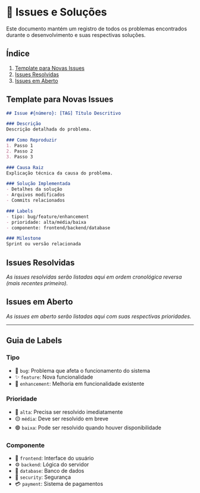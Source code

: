 # 🐛 Issues e Soluções

Este documento mantém um registro de todos os problemas encontrados durante o desenvolvimento e suas respectivas soluções.

## Índice
1. [Template para Novas Issues](#template-para-novas-issues)
2. [Issues Resolvidas](#issues-resolvidas)
3. [Issues em Aberto](#issues-em-aberto)

## Template para Novas Issues

```markdown
## Issue #{número}: [TAG] Título Descritivo

### Descrição
Descrição detalhada do problema.

### Como Reproduzir
1. Passo 1
2. Passo 2
3. Passo 3

### Causa Raiz
Explicação técnica da causa do problema.

### Solução Implementada
- Detalhes da solução
- Arquivos modificados
- Commits relacionados

### Labels
- tipo: bug/feature/enhancement
- prioridade: alta/média/baixa
- componente: frontend/backend/database

### Milestone
Sprint ou versão relacionada
```

## Issues Resolvidas

*As issues resolvidas serão listadas aqui em ordem cronológica reversa (mais recentes primeiro).*

## Issues em Aberto

*As issues em aberto serão listadas aqui com suas respectivas prioridades.*

---

## Guia de Labels

### Tipo
- 🐛 `bug`: Problema que afeta o funcionamento do sistema
- ✨ `feature`: Nova funcionalidade
- 🔨 `enhancement`: Melhoria em funcionalidade existente

### Prioridade
- 🔴 `alta`: Precisa ser resolvido imediatamente
- 🟡 `média`: Deve ser resolvido em breve
- 🟢 `baixa`: Pode ser resolvido quando houver disponibilidade

### Componente
- 🎨 `frontend`: Interface do usuário
- ⚙️ `backend`: Lógica do servidor
- 💾 `database`: Banco de dados
- 🔐 `security`: Segurança
- 💳 `payment`: Sistema de pagamentos
